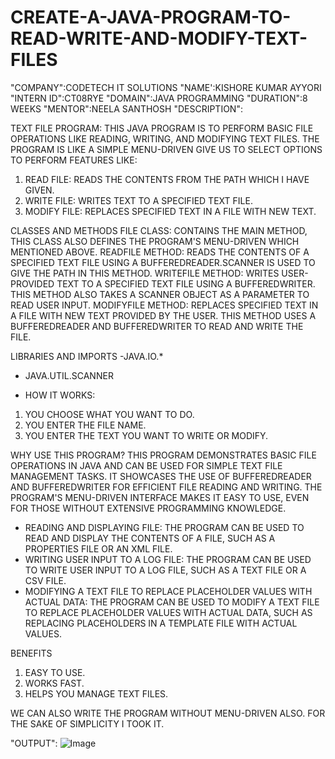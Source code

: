 # CREATE-A-JAVA-PROGRAM-TO-READ-WRITE-AND-MODIFY-TEXT-FILES
"COMPANY":CODETECH IT SOLUTIONS
"NAME':KISHORE KUMAR AYYORI
"INTERN ID":CT08RYE
"DOMAIN":JAVA PROGRAMMING
"DURATION":8 WEEKS
"MENTOR":NEELA SANTHOSH
"DESCRIPTION":

TEXT FILE PROGRAM:
THIS JAVA PROGRAM IS TO PERFORM BASIC FILE OPERATIONS LIKE READING, WRITING, AND MODIFYING TEXT FILES. THE PROGRAM IS LIKE A SIMPLE MENU-DRIVEN GIVE US TO SELECT OPTIONS TO PERFORM FEATURES LIKE:
1. READ FILE: READS THE CONTENTS FROM THE PATH WHICH I HAVE GIVEN.
2. WRITE FILE: WRITES TEXT TO A SPECIFIED TEXT FILE.
3. MODIFY FILE: REPLACES SPECIFIED TEXT IN A FILE WITH NEW TEXT.

CLASSES AND METHODS
FILE CLASS: CONTAINS THE MAIN METHOD,  THIS CLASS ALSO DEFINES THE PROGRAM'S MENU-DRIVEN WHICH MENTIONED ABOVE.
READFILE METHOD: READS THE CONTENTS OF A SPECIFIED TEXT FILE USING A BUFFEREDREADER.SCANNER IS USED TO GIVE THE PATH IN THIS METHOD.
WRITEFILE METHOD: WRITES USER-PROVIDED TEXT TO A SPECIFIED TEXT FILE USING A BUFFEREDWRITER. THIS METHOD ALSO TAKES A SCANNER OBJECT AS A PARAMETER TO READ USER INPUT.
MODIFYFILE METHOD: REPLACES SPECIFIED TEXT IN A FILE WITH NEW TEXT PROVIDED BY THE USER. THIS METHOD USES A BUFFEREDREADER AND BUFFEREDWRITER TO READ AND WRITE THE FILE.

LIBRARIES AND IMPORTS
-JAVA.IO.*
- JAVA.UTIL.SCANNER

- HOW IT WORKS:

1. YOU CHOOSE WHAT YOU WANT TO DO.
2. YOU ENTER THE FILE NAME.
3. YOU ENTER THE TEXT YOU WANT TO WRITE OR MODIFY.

WHY USE THIS PROGRAM?
THIS PROGRAM DEMONSTRATES BASIC FILE OPERATIONS IN JAVA AND CAN BE USED FOR SIMPLE TEXT FILE MANAGEMENT TASKS. IT SHOWCASES THE USE OF BUFFEREDREADER AND BUFFEREDWRITER FOR EFFICIENT FILE READING AND WRITING. THE PROGRAM'S MENU-DRIVEN INTERFACE MAKES IT EASY TO USE, EVEN FOR THOSE WITHOUT EXTENSIVE PROGRAMMING KNOWLEDGE.

- READING AND DISPLAYING FILE: THE PROGRAM CAN BE USED TO READ AND DISPLAY THE CONTENTS OF A FILE, SUCH AS A PROPERTIES FILE OR AN XML FILE.
- WRITING USER INPUT TO A LOG FILE: THE PROGRAM CAN BE USED TO WRITE USER INPUT TO A LOG FILE, SUCH AS A TEXT FILE OR A CSV FILE.
- MODIFYING A TEXT FILE TO REPLACE PLACEHOLDER VALUES WITH ACTUAL DATA: THE PROGRAM CAN BE USED TO MODIFY A TEXT FILE TO REPLACE PLACEHOLDER VALUES WITH ACTUAL DATA, SUCH AS REPLACING PLACEHOLDERS IN A TEMPLATE FILE WITH ACTUAL VALUES.

BENEFITS
1. EASY TO USE.
2. WORKS FAST.
3. HELPS YOU MANAGE TEXT FILES.

WE CAN ALSO WRITE THE PROGRAM WITHOUT MENU-DRIVEN ALSO.
FOR THE SAKE OF SIMPLICITY I TOOK IT.


"OUTPUT":
![Image](https://github.com/user-attachments/assets/20e65324-0b15-422d-bec8-ab074e3065ec)
